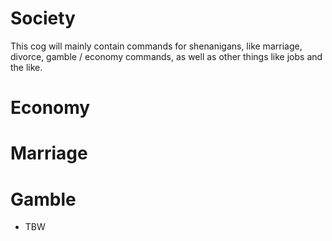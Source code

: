 # Society
This cog will mainly contain commands for shenanigans, like marriage, divorce, gamble / economy commands, as well as other things like jobs and the like.

# Economy

# Marriage

# Gamble

- TBW
